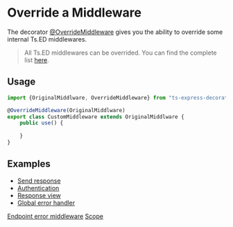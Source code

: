 # Override a Middleware

The decorator [@OverrideMiddleware](api/common/mvc/overridemiddleware.md) gives you the ability to 
override some internal Ts.ED middlewares.

> All Ts.ED middlewares can be overrided. You can find the complete list [here](api/index.md?query=keywords_Middleware|type_class).

## Usage

```typescript
import {OriginalMiddlware, OverrideMiddleware} from "ts-express-decorators";

@OverrideMiddleware(OriginalMiddlware)
export class CustomMiddleware extends OriginalMiddlware {
    public use() {
        
    }
}
```

## Examples

* [Send response](docs/middlewares/override/send-response.md)
* [Authentication](docs/middlewares/override/authentication.md)
* [Response view](docs/middlewares/override/response-view.md)
* [Global error handler](docs/middlewares/override/global-error-handler.md)


<div class="guide-links">
<a href="#/docs/middlewares/endpoint-error-middleware">Endpoint error middleware</a>
<a href="#/docs/scope">Scope</a>
</div>
